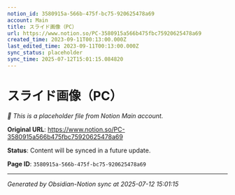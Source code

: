 ```yaml
---
notion_id: 3580915a-566b-475f-bc75-920625478a69
account: Main
title: スライド画像（PC）
url: https://www.notion.so/PC-3580915a566b475fbc75920625478a69
created_time: 2023-09-11T00:13:00.000Z
last_edited_time: 2023-09-11T00:13:00.000Z
sync_status: placeholder
sync_time: 2025-07-12T15:01:15.084820
---
```


# スライド画像（PC）

*🔄 This is a placeholder file from Notion Main account.*

**Original URL**: https://www.notion.so/PC-3580915a566b475fbc75920625478a69

**Status**: Content will be synced in a future update.

**Page ID**: `3580915a-566b-475f-bc75-920625478a69`

---

*Generated by Obsidian-Notion sync at 2025-07-12 15:01:15*
